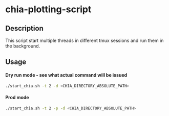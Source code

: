 # chia-plotting-script
## Description
This script start multiple threads in different tmux sessions and run them in the background.

## Usage
#### Dry run mode - see what actual command will be issued
```bash
./start_chia.sh -t 2 -d <CHIA_DIRECTORY_ABSOLUTE_PATH>
```

#### Prod mode
```bash
./start_chia.sh -t 2 -p -d <CHIA_DIRECTORY_ABSOLUTE_PATH>
```


